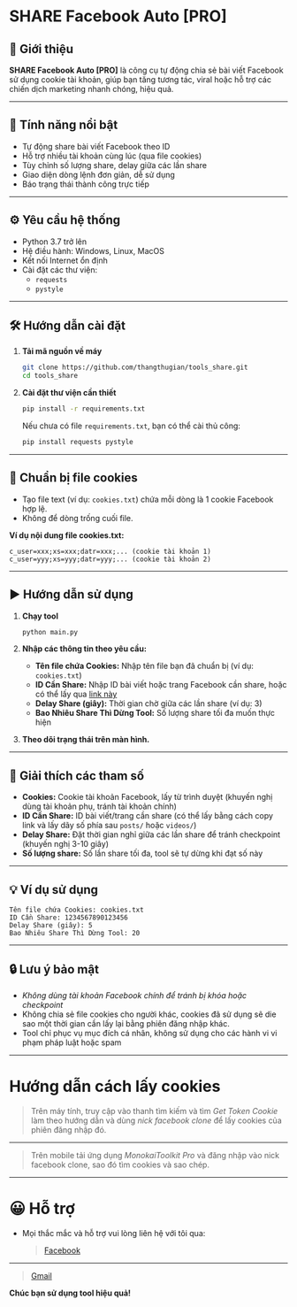 # SHARE Facebook Auto [PRO]

## 📝 Giới thiệu

**SHARE Facebook Auto [PRO]** là công cụ tự động chia sẻ bài viết Facebook sử dụng cookie tài khoản, giúp bạn tăng tương tác, viral hoặc hỗ trợ các chiến dịch marketing nhanh chóng, hiệu quả.

---

## 🚀 Tính năng nổi bật

- Tự động share bài viết Facebook theo ID
- Hỗ trợ nhiều tài khoản cùng lúc (qua file cookies)
- Tùy chỉnh số lượng share, delay giữa các lần share
- Giao diện dòng lệnh đơn giản, dễ sử dụng
- Báo trạng thái thành công trực tiếp

---

## ⚙️ Yêu cầu hệ thống

- Python 3.7 trở lên
- Hệ điều hành: Windows, Linux, MacOS
- Kết nối Internet ổn định
- Cài đặt các thư viện:
  - `requests`
  - `pystyle`

---

## 🛠️ Hướng dẫn cài đặt

1. **Tải mã nguồn về máy**

   ```bash
   git clone https://github.com/thangthugian/tools_share.git
   cd tools_share
   ```

2. **Cài đặt thư viện cần thiết**
   ```bash
   pip install -r requirements.txt
   ```
   Nếu chưa có file `requirements.txt`, bạn có thể cài thủ công:
   ```bash
   pip install requests pystyle
   ```

---

## 📂 Chuẩn bị file cookies

- Tạo file text (ví dụ: `cookies.txt`) chứa mỗi dòng là 1 cookie Facebook hợp lệ.
- Không để dòng trống cuối file.

**Ví dụ nội dung file cookies.txt:**

```
c_user=xxx;xs=xxx;datr=xxx;... (cookie tài khoản 1)
c_user=yyy;xs=yyy;datr=yyy;... (cookie tài khoản 2)
```

---

## ▶️ Hướng dẫn sử dụng

1. **Chạy tool**

   ```bash
   python main.py
   ```

2. **Nhập các thông tin theo yêu cầu:**

   - **Tên file chứa Cookies:** Nhập tên file bạn đã chuẩn bị (ví dụ: `cookies.txt`)
   - **ID Cần Share:** Nhập ID bài viết hoặc trang Facebook cần share, hoặc có thể lấy qua [link này](https://id.traodoisub.com)
   - **Delay Share (giây):** Thời gian chờ giữa các lần share (ví dụ: 3)
   - **Bao Nhiêu Share Thì Dừng Tool:** Số lượng share tối đa muốn thực hiện

3. **Theo dõi trạng thái trên màn hình.**

---

## 🧩 Giải thích các tham số

- **Cookies:** Cookie tài khoản Facebook, lấy từ trình duyệt (khuyến nghị dùng tài khoản phụ, tránh tài khoản chính)
- **ID Cần Share:** ID bài viết/trang cần share (có thể lấy bằng cách copy link và lấy dãy số phía sau `posts/` hoặc `videos/`)
- **Delay Share:** Đặt thời gian nghỉ giữa các lần share để tránh checkpoint (khuyến nghị 3-10 giây)
- **Số lượng share:** Số lần share tối đa, tool sẽ tự dừng khi đạt số này

---

## 💡 Ví dụ sử dụng

```
Tên file chứa Cookies: cookies.txt
ID Cần Share: 1234567890123456
Delay Share (giây): 5
Bao Nhiêu Share Thì Dừng Tool: 20
```

---

## 🔒 Lưu ý bảo mật

- _Không dùng tài khoản Facebook chính để tránh bị khóa hoặc checkpoint_
- Không chia sẻ file cookies cho người khác, cookies đã sử dụng sẽ die sao một thời gian cần lấy lại bằng phiên đăng nhập khác.
- Tool chỉ phục vụ mục đích cá nhân, không sử dụng cho các hành vi vi phạm pháp luật hoặc spam

---

# Hướng dẫn cách lấy cookies

> Trên máy tính, truy cập vào thanh tìm kiếm và tìm _Get Token Cookie_ làm theo hướng dẫn và dùng _nick facebook clone_ để lấy cookies của phiên đăng nhập đó.

---

> Trên mobile tải ứng dụng _MonokaiToolkit Pro_ và đăng nhập vào nick facebook clone, sao đó tìm cookies và sao chép.

---

# 😀 Hỗ trợ

- Mọi thắc mắc và hỗ trợ vui lòng liên hệ với tôi qua:
  > [Facebook](https://facebook.com/thangthugian)

---

> [Gmail](mailto:dizzfeed@gmail.com)

**Chúc bạn sử dụng tool hiệu quả!**
